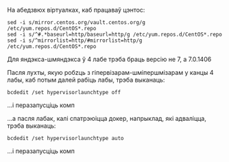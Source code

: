 На абедзвюх віртуалках, каб працаваў цэнтос:

```
sed -i s/mirror.centos.org/vault.centos.org/g /etc/yum.repos.d/CentOS*.repo
sed -i s/^#.*baseurl=http/baseurl=http/g /etc/yum.repos.d/CentOS*.repo
sed -i s/^mirrorlist=http/#mirrorlist=http/g /etc/yum.repos.d/CentOS*.repo
```

Для яндэкса-шмяндэкса ў 4 лабе трэба браць версію не 7, а 7.0.1406

Пасля лухты, якую робzць з гіпервізарам-шміпершмізарам у канцы 4 лабы, каб потым далей рабіць лабы, трэба выканаць:
```
bcdedit /set hypervisorlaunchtype off
```
...і перазапусціць комп

...а пасля лабак, калі спатрэюіцца докер, напрыклад, які адваліцца, трэба выканаць:
```
bcdedit /set hypervisorlaunchtype auto
```
...і перазапусціць комп